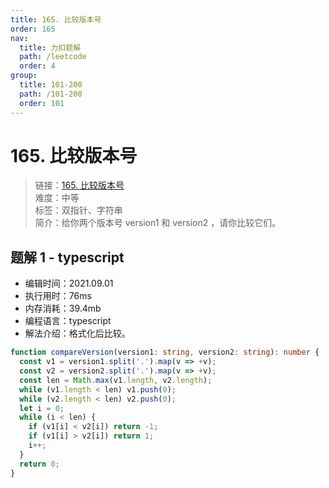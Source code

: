 ```yaml
---
title: 165. 比较版本号
order: 165
nav:
  title: 力扣题解
  path: /leetcode
  order: 4
group:
  title: 101-200
  path: /101-200
  order: 101
---
```


# 165. 比较版本号

> 链接：[165. 比较版本号](https://leetcode-cn.com/problems/compare-version-numbers/)  
> 难度：中等  
> 标签：双指针、字符串  
> 简介：给你两个版本号 version1 和 version2 ，请你比较它们。

## 题解 1 - typescript

- 编辑时间：2021.09.01
- 执行用时：76ms
- 内存消耗：39.4mb
- 编程语言：typescript
- 解法介绍：格式化后比较。

```typescript
function compareVersion(version1: string, version2: string): number {
  const v1 = version1.split('.').map(v => +v);
  const v2 = version2.split('.').map(v => +v);
  const len = Math.max(v1.length, v2.length);
  while (v1.length < len) v1.push(0);
  while (v2.length < len) v2.push(0);
  let i = 0;
  while (i < len) {
    if (v1[i] < v2[i]) return -1;
    if (v1[i] > v2[i]) return 1;
    i++;
  }
  return 0;
}
```
